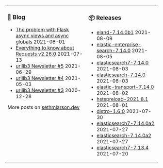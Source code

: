 <table><tr><td valign="top">

### 📰 Blog
<!-- blog starts -->
* [The problem with Flask async views and async globals](http://sethmlarson.dev/blog/2021-08-01/flask-async-views-and-async-globals) 2021-08-01
* [Everything to know about Requests v2.26.0](http://sethmlarson.dev/blog/2021-07-13/everything-to-know-about-requests-v2-26-0) 2021-07-13
* [urllib3 Newsletter #5](http://sethmlarson.dev/blog/2021-06-29/urllib3-newsletter-5) 2021-06-29
* [urllib3 Newsletter #4](http://sethmlarson.dev/blog/2021-05-03/urllib3-newsletter-4) 2021-05-03
* [urllib3 Newsletter #3](http://sethmlarson.dev/blog/2020-12-28/urllib3-newsletter-3) 2020-12-28
<!-- blog ends -->
More posts on [sethmlarson.dev](https://sethmlarson.dev)
</td><td valign="top">

### 📦 Releases
<!-- other starts -->
* [eland-7.14.0b1](https://pypi.org/project/eland/7.14.0b1) 2021-08-09
* [elastic-enterprise-search-7.14.0](https://pypi.org/project/elastic-enterprise-search/7.14.0) 2021-08-05
* [elasticsearch7-7.14.0](https://pypi.org/project/elasticsearch7/7.14.0) 2021-08-03
* [elasticsearch-7.14.0](https://pypi.org/project/elasticsearch/7.14.0) 2021-08-03
* [elastic-transport-7.14.0](https://pypi.org/project/elastic-transport/7.14.0) 2021-08-02
* [hstspreload-2021.8.1](https://pypi.org/project/hstspreload/2021.8.1) 2021-08-01
* [distro-1.6.0](https://pypi.org/project/distro/1.6.0) 2021-07-30
* [elasticsearch7-7.14.0a2](https://pypi.org/project/elasticsearch7/7.14.0a2) 2021-07-27
* [elasticsearch-7.14.0a2](https://pypi.org/project/elasticsearch/7.14.0a2) 2021-07-27
* [elasticsearch7-7.13.4](https://pypi.org/project/elasticsearch7/7.13.4) 2021-07-20
<!-- other ends -->
</td></tr></table>
